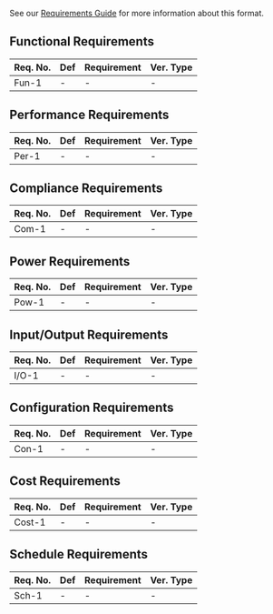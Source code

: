 See our [Requirements Guide](https://github.com/WaveGuides/guidelines/blob/master/Requirements_Guide.md) for more information about this format.

## Functional Requirements

| Req. No. | Def | Requirement | Ver. Type |
|:---------|:----|:------------|:----------|
| Fun-1    | -   | -           | -         |

## Performance Requirements

| Req. No. | Def | Requirement | Ver. Type |
|:---------|:----|:------------|:----------|
| Per-1    | -   | -           | -         |

## Compliance Requirements

| Req. No. | Def | Requirement | Ver. Type |
|:---------|:----|:------------|:----------|
| Com-1    | -   | -           | -         |

## Power Requirements

| Req. No. | Def | Requirement | Ver. Type |
|:---------|:----|:------------|:----------|
| Pow-1    | -   | -           | -         |

## Input/Output Requirements

| Req. No. | Def | Requirement | Ver. Type |
|:---------|:----|:------------|:----------|
| I/O-1    | -   | -           | -         |

## Configuration Requirements

| Req. No. | Def | Requirement | Ver. Type |
|:---------|:----|:------------|:----------|
| Con-1    | -   | -           | -         |

## Cost Requirements

| Req. No. | Def | Requirement | Ver. Type |
|:---------|:----|:------------|:----------|
| Cost-1   | -   | -           | -         |

## Schedule Requirements

| Req. No. | Def | Requirement | Ver. Type |
|:---------|:----|:------------|:----------|
| Sch-1    | -   | -           | -         |

